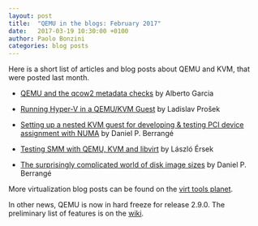 ```yaml
---
layout: post
title:  "QEMU in the blogs: February 2017"
date:   2017-03-19 10:30:00 +0100
author: Paolo Bonzini
categories: blog posts
---
```

Here is a short list of articles and blog posts about QEMU
and KVM, that were posted last month.

* [QEMU and the qcow2 metadata
  checks](https://blogs.igalia.com/berto/2017/02/08/qemu-and-the-qcow2-metadata-checks/)
  by Alberto Garcia

* [Running Hyper-V in a QEMU/KVM
  Guest](https://ladipro.wordpress.com/2017/02/24/running-hyperv-in-kvm-guest/)
  by Ladislav Prošek

* [Setting up a nested KVM guest for developing & testing PCI device assignment
  with NUMA](https://www.berrange.com/posts/2017/02/16/setting-up-a-nested-kvm-guest-for-developing-testing-pci-device-assignment-with-numa/)
  by Daniel P. Berrangé

* [Testing SMM with QEMU, KVM and
  libvirt](https://github.com/tianocore/tianocore.github.io/wiki/Testing-SMM-with-QEMU,-KVM-and-libvirt)
  by László Érsek

* [The surprisingly complicated world of disk image
  sizes](https://www.berrange.com/posts/2017/02/10/the-surprisingly-complicated-world-of-disk-image-sizes/)
  by Daniel P. Berrangé

More virtualization blog posts can be found on the [virt tools
planet](http://planet.virt-tools.org/).

In other news, QEMU is now in hard freeze for release 2.9.0.  The preliminary
list of features is on the [wiki](http://wiki.qemu-project.org/ChangeLog/2.9).
